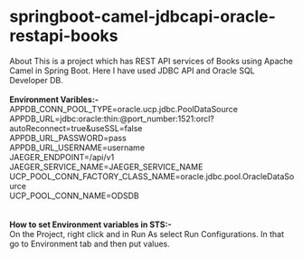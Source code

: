 # springboot-camel-jdbcapi-oracle-restapi-books
About This is a project which has REST API services of Books using Apache Camel in Spring Boot. Here I have used JDBC API and Oracle SQL Developer DB.
<br>
<br>
<b>Environment Varibles:-</b>
<br>
APPDB_CONN_POOL_TYPE=oracle.ucp.jdbc.PoolDataSource
<br>
APPDB_URL=jdbc:oracle:thin:@port_number:1521:orcl?autoReconnect=true&useSSL=false
<br>
APPDB_URL_PASSWORD=pass
<br>
APPDB_URL_USERNAME=username
<br>
JAEGER_ENDPOINT=/api/v1
<br>
JAEGER_SERVICE_NAME=JAEGER_SERVICE_NAME
<br>
UCP_POOL_CONN_FACTORY_CLASS_NAME=oracle.jdbc.pool.OracleDataSource
<br>
UCP_POOL_CONN_NAME=ODSDB
<br>
<br>
<br>
<b>How to set Environment variables in STS:-</b>
<br>
On the Project, right click and in Run As select Run Configurations. In that go to Environment tab and then put values.
